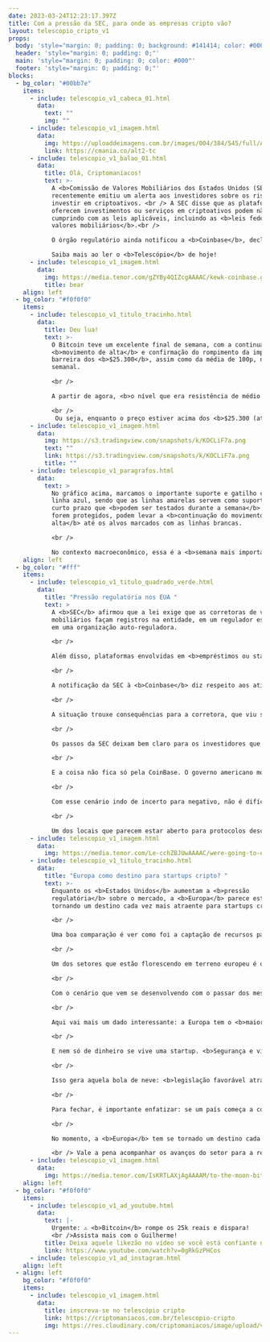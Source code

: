 ```yaml
---
date: 2023-03-24T12:23:17.397Z
title: Com a pressão da SEC, para onde as empresas cripto vão?
layout: telescopio_cripto_v1
props:
  body: 'style="margin: 0; padding: 0; background: #141414; color: #000"'
  header: 'style="margin: 0; padding: 0;"'
  main: 'style="margin: 0; padding: 0; color: #000"'
  footer: 'style="margin: 0; padding: 0;"'
blocks:
  - bg_color: "#00bb7e"
    items:
      - include: telescopio_v1_cabeca_01.html
        data:
          text: ""
          img: ""
      - include: telescopio_v1_imagem.html
        data:
          img: https://uploaddeimagens.com.br/images/004/384/545/full/Altseason_Newsletter_final.png?1678449695
          link: https://cmania.co/alt2-tc
      - include: telescopio_v1_balao_01.html
        data:
          title: Olá, Criptomaníacos!
          text: >-
            A <b>Comissão de Valores Mobiliários dos Estados Unidos (SEC)</b>
            recentemente emitiu um alerta aos investidores sobre os riscos de
            investir em criptoativos. <br /> A SEC disse que as plataformas que
            oferecem investimentos ou serviços em criptoativos podem não estar
            cumprindo com as leis aplicáveis, incluindo as <b>leis federais de
            valores mobiliários</b>.<br /> 

            O órgão regulatório ainda notificou a <b>Coinbase</b>, declarando formalmente os planos de iniciar uma ação de execução contra a empresa.<br /> 

            Saiba mais ao ler o <b>Telescópio</b> de hoje!
      - include: telescopio_v1_imagem.html
        data:
          img: https://media.tenor.com/gZYBy4QIZcgAAAAC/kewk-coinbase.gif
          title: bear
    align: left
  - bg_color: "#f0f0f0"
    items:
      - include: telescopio_v1_titulo_tracinho.html
        data:
          title: Deu lua!
          text: >-
            O Bitcoin teve um excelente final de semana, com a continuação do
            <b>movimento de alta</b> e confirmação do rompimento da importante
            barreira dos <b>$25.300</b>, assim como da média de 100p, no
            semanal. 

            <br /> 

            A partir de agora, <b>o nível que era resistência de médio prazo vai servir como suporte</b>. Também podemos considerar essa região como um gatilho para sinalizar o início de um <b>processo de correção mais acentuado</b>.

            <br /> 
             Ou seja, enquanto o preço estiver acima dos <b>$25.300 (até $25.000)</b>, não esperamos por uma correção expressiva e é mais provável que o preço <b>continue subindo</b>, mesmo que sem correções, até os alvos marcados com linhas brancas.
      - include: telescopio_v1_imagem.html
        data:
          img: https://s3.tradingview.com/snapshots/k/KOCLiF7a.png
          text: ""
          link: https://s3.tradingview.com/snapshots/k/KOCLiF7a.png
          title: ""
      - include: telescopio_v1_paragrafos.html
        data:
          text: >
            No gráfico acima, marcamos o importante suporte e gatilho com a
            linha azul, sendo que as linhas amarelas servem como suportes do
            curto prazo que <b>podem ser testados durante a semana</b> e, se
            forem protegidos, podem levar a <b>continuação do movimento de
            alta</b> até os alvos marcados com as linhas brancas.

            <br /> 

            No contexto macroeconômico, essa é a <b>semana mais importante de março</b>, com os investidores à espera da decisão de juros na quarta-feira, onde <b>o mercado espera um aumento de 0.25bps</b>. Se os dados vierem abaixo ou em linha com a expectativa dos investidores, podemos ter <b>mais altas entre as criptomoedas</b>. 
    align: left
  - bg_color: "#fff"
    items:
      - include: telescopio_v1_titulo_quadrado_verde.html
        data:
          title: "Pressão regulatória nos EUA "
          text: >
            A <b>SEC</b> afirmou que a lei exige que as corretoras de valores
            mobiliários façam registros na entidade, em um regulador estadual e
            em uma organização auto-reguladora. 

            <br />

            Além disso, plataformas envolvidas em <b>empréstimos ou staking</b> em criptoativos podem estar <b>sujeitas às leis federais de valores mobiliários</b>. 

            <br />

            A notificação da SEC à <b>Coinbase</b> diz respeito aos ativos digitais listados, ao serviço de staking e a Coinbase Wallet. 

            <br />

            A situação trouxe consequências para a corretora, que viu suas ações <b>despencar mais de 15%</b> após a divulgação da notícia.

            <br />

            Os passos da SEC deixam bem claro para os investidores que o órgão regulador está <b>aumentando sua vigilância</b> sobre o mercado cripto. 

            <br />

            E a coisa não fica só pela CoinBase. O governo americano mostra que quer estar no <b>controle</b> em praticamente todo o mercado, inclusive dando a entender que, <b>tirando o Bitcoin</b>, <b>todos os outros projetos podem ser considerados valores mobiliários</b> e portanto, estão sob seus “domínios”.  <br />Isso pode ter implicações significativas para várias outras empresas do setor cripto nos Estados Unidos.

            <br />

            Com esse cenário indo de incerto para negativo, não é difícil deduzir que o centro do ecossistema pode mudar de local, <b>levando financiamento e inovação para outras regiões com ambientes regulatórios mais favoráveis</b> ao mercado cripto.

            <br />

            Um dos locais que parecem estar aberto para protocolos descentralizados é a <b>Europa</b>.
      - include: telescopio_v1_imagem.html
        data:
          img: https://media.tenor.com/Le-cchZBJUwAAAAC/were-going-to-europe-travel.gif
      - include: telescopio_v1_titulo_tracinho.html
        data:
          title: "Europa como destino para startups cripto? "
          text: >-
            Enquanto os <b>Estados Unidos</b> aumentam a <b>pressão
            regulatória</b> sobre o mercado, a <b>Europa</b> parece estar se
            tornando um destino cada vez mais atraente para startups cripto. 

            <br /> 

            Uma boa comparação é ver como foi a captação de recursos para empresas do setor em 2022 nas duas regiões. Enquanto as startups cripto da Europa bateram seu recorde de recursos, com uma incrível marca de <b>US$ 5,7 bilhões</b> (mesmo com o mercado em baixa), o financiamento de startups do setor em solo americano <b>caiu</b>.

            <br /> 

            Um dos setores que estão florescendo em terreno europeu é o da <b>Web3</b>, que já possui vários projetos e empresas de peso por lá.

            <br /> 

            Com o cenário que vem se desenvolvendo com o passar dos meses, é possível que mais empresas e <b>projetos cripto migrem para a região europeia</b> em busca de financiamento e inovação. Isso pode fortalecer ainda mais o ecossistema cripto local e torná-lo um importante <b>polo global para o mercado</b>.

            <br /> 

            Aqui vai mais um dado interessante: a Europa tem o <b>maior número de startups cripto</b>. Se, por um lado, uma parcela bem grande dessas empresas ainda estão em estágio inicial, é por lá que o financiamento de startups do setor está bombando, o que mostra uma base sólida para o crescimento do mercado.

            <br /> 

            E nem só de dinheiro se vive uma startup. <b>Segurança e viabilidade do ponto de vista jurídico</b> é importante. E como os acontecimentos recentes nos EUA não são muito bons, o mais esperado é que os investidores busquem oportunidades no mercado europeu. 

            <br /> 

            Isso gera aquela bola de neve: <b>legislação favorável atrai investimento</b>. Investimento atrai <b>mais empresas</b>. Mais empresas atrai <b>mais recursos e até impostos</b>. Se o estado ver que isso gera uma boa receita, pode criar <b>ambientes ainda mais favoráveis</b>, que realimentam o ciclo do desenvolvimento.

            <br /> 

            Para fechar, é importante enfatizar: se um país começa a colocar barreiras demais nas iniciativas cripto, elas somente <b>tendem a ir para uma outra nação mais amigável</b>. 

            <br /> 

            No momento, a <b>Europa</b> tem se tornado um destino cada vez mais interessante para empresas e projetos cripto em busca de financiamento e inovação.

            <br /> Vale a pena acompanhar os avanços do setor para a região!
      - include: telescopio_v1_imagem.html
        data:
          img: https://media.tenor.com/IsKRTLAXjAgAAAAM/to-the-moon-bitcoin.gif
    align: left
  - bg_color: "#f0f0f0"
    items:
      - include: telescopio_v1_ad_youtube.html
        data:
          text: |-
            Urgente: ⚠️ <b>Bitcoin</b> rompe os 25k reais e dispara!
            <br />Assista mais com o Guilherme!
          title: Deixa aquele likezão no vídeo se você está confiante no BTC!
          link: https://www.youtube.com/watch?v=0gRkGzPHCos
      - include: telescopio_v1_ad_instagram.html
    align: left
  - align: left
    bg_color: "#f0f0f0"
    items:
      - include: telescopio_v1_imagem.html
        data:
          title: inscreva-se no telescópio cripto
          link: https://criptomaniacos.com.br/telescopio-cripto
          img: https://res.cloudinary.com/criptomaniacos/image/upload/v1662133224/telescopio/inscreva-se-telescopio.png
---
```

